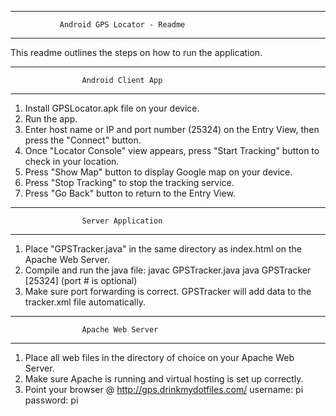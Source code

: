 ---------------------------------------------------------------
               Android GPS Locator - Readme
---------------------------------------------------------------

This readme outlines the steps on how to run the application.

---------------------------------------------------------------
                    Android Client App
---------------------------------------------------------------
1. Install GPSLocator.apk file on your device. 
2. Run the app.
3. Enter host name or IP and port number (25324) on the Entry View,
   then press the "Connect" button.
4. Once "Locator Console" view appears, press "Start Tracking" 
   button to check in your location.
5. Press "Show Map" button to display Google map on your device.
6. Press "Stop Tracking" to stop the tracking service.
7. Press "Go Back" button to return to the Entry View.

---------------------------------------------------------------
                    Server Application
---------------------------------------------------------------
1. Place "GPSTracker.java" in the same directory as index.html
   on the Apache Web Server.
2. Compile and run the java file: 
   javac GPSTracker.java 
   java GPSTracker [25324] (port # is optional)
3. Make sure port forwarding is correct. GPSTracker will add 
   data to the tracker.xml file automatically.


---------------------------------------------------------------
                    Apache Web Server
---------------------------------------------------------------
1. Place all web files in the directory of choice on your Apache
   Web Server.
2. Make sure Apache is running and virtual hosting is set up 
   correctly.
3. Point your browser @ http://gps.drinkmydotfiles.com/
   username: pi     password: pi

